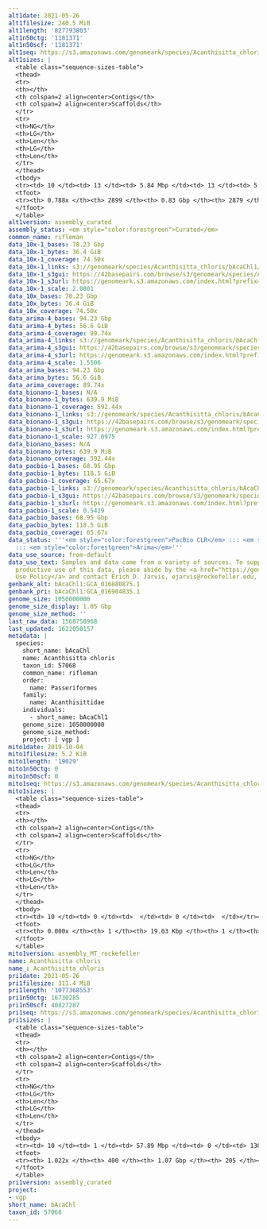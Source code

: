 ```yaml
---
alt1date: 2021-05-26
alt1filesize: 240.5 MiB
alt1length: '827793803'
alt1n50ctg: '1181371'
alt1n50scf: '1181371'
alt1seq: https://s3.amazonaws.com/genomeark/species/Acanthisitta_chloris/bAcaChl1/assembly_curated/bAcaChl1.alt.cur.20210526.fasta.gz
alt1sizes: |
  <table class="sequence-sizes-table">
  <thead>
  <tr>
  <th></th>
  <th colspan=2 align=center>Contigs</th>
  <th colspan=2 align=center>Scaffolds</th>
  </tr>
  <tr>
  <th>NG</th>
  <th>LG</th>
  <th>Len</th>
  <th>LG</th>
  <th>Len</th>
  </tr>
  </thead>
  <tbody>
  <tr><td> 10 </td><td> 13 </td><td> 5.84 Mbp </td><td> 13 </td><td> 5.84 Mbp </td></tr><tr><td> 20 </td><td> 37 </td><td> 3.67 Mbp </td><td> 37 </td><td> 3.67 Mbp </td></tr><tr><td> 30 </td><td> 74 </td><td> 2.37 Mbp </td><td> 74 </td><td> 2.37 Mbp </td></tr><tr><td> 40 </td><td> 126 </td><td> 1.72 Mbp </td><td> 126 </td><td> 1.72 Mbp </td></tr><tr style="background-color:#cccccc;"><td> 50 </td><td> 200 </td><td> 1.18 Mbp </td><td> 200 </td><td> 1.18 Mbp </td></tr><tr><td> 60 </td><td> 314 </td><td> 0.66 Mbp </td><td> 314 </td><td> 0.66 Mbp </td></tr><tr><td> 70 </td><td> 746 </td><td> 91.73 Kbp </td><td> 746 </td><td> 92.01 Kbp </td></tr><tr><td> 80 </td><td> 0 </td><td>  </td><td> 0 </td><td>  </td></tr><tr><td> 90 </td><td> 0 </td><td>  </td><td> 0 </td><td>  </td></tr><tr><td> 100 </td><td> 0 </td><td>  </td><td> 0 </td><td>  </td></tr></tbody>
  <tfoot>
  <tr><th> 0.788x </th><th> 2899 </th><th> 0.83 Gbp </th><th> 2879 </th><th> 0.83 Gbp </th></tr>
  </tfoot>
  </table>
alt1version: assembly_curated
assembly_status: <em style="color:forestgreen">Curated</em>
common_name: rifleman
data_10x-1_bases: 78.23 Gbp
data_10x-1_bytes: 36.4 GiB
data_10x-1_coverage: 74.50x
data_10x-1_links: s3://genomeark/species/Acanthisitta_chloris/bAcaChl1/genomic_data/10x/<br>
data_10x-1_s3gui: https://42basepairs.com/browse/s3/genomeark/species/Acanthisitta_chloris/bAcaChl1/genomic_data/10x/
data_10x-1_s3url: https://genomeark.s3.amazonaws.com/index.html?prefix=species/Acanthisitta_chloris/bAcaChl1/genomic_data/10x/
data_10x-1_scale: 2.0001
data_10x_bases: 78.23 Gbp
data_10x_bytes: 36.4 GiB
data_10x_coverage: 74.50x
data_arima-4_bases: 94.23 Gbp
data_arima-4_bytes: 56.6 GiB
data_arima-4_coverage: 89.74x
data_arima-4_links: s3://genomeark/species/Acanthisitta_chloris/bAcaChl4/genomic_data/arima/<br>
data_arima-4_s3gui: https://42basepairs.com/browse/s3/genomeark/species/Acanthisitta_chloris/bAcaChl4/genomic_data/arima/
data_arima-4_s3url: https://genomeark.s3.amazonaws.com/index.html?prefix=species/Acanthisitta_chloris/bAcaChl4/genomic_data/arima/
data_arima-4_scale: 1.5506
data_arima_bases: 94.23 Gbp
data_arima_bytes: 56.6 GiB
data_arima_coverage: 89.74x
data_bionano-1_bases: N/A
data_bionano-1_bytes: 639.9 MiB
data_bionano-1_coverage: 592.44x
data_bionano-1_links: s3://genomeark/species/Acanthisitta_chloris/bAcaChl1/genomic_data/bionano/<br>
data_bionano-1_s3gui: https://42basepairs.com/browse/s3/genomeark/species/Acanthisitta_chloris/bAcaChl1/genomic_data/bionano/
data_bionano-1_s3url: https://genomeark.s3.amazonaws.com/index.html?prefix=species/Acanthisitta_chloris/bAcaChl1/genomic_data/bionano/
data_bionano-1_scale: 927.0975
data_bionano_bases: N/A
data_bionano_bytes: 639.9 MiB
data_bionano_coverage: 592.44x
data_pacbio-1_bases: 68.95 Gbp
data_pacbio-1_bytes: 118.5 GiB
data_pacbio-1_coverage: 65.67x
data_pacbio-1_links: s3://genomeark/species/Acanthisitta_chloris/bAcaChl1/genomic_data/pacbio/<br>
data_pacbio-1_s3gui: https://42basepairs.com/browse/s3/genomeark/species/Acanthisitta_chloris/bAcaChl1/genomic_data/pacbio/
data_pacbio-1_s3url: https://genomeark.s3.amazonaws.com/index.html?prefix=species/Acanthisitta_chloris/bAcaChl1/genomic_data/pacbio/
data_pacbio-1_scale: 0.5419
data_pacbio_bases: 68.95 Gbp
data_pacbio_bytes: 118.5 GiB
data_pacbio_coverage: 65.67x
data_status: '''<em style="color:forestgreen">PacBio CLR</em> ::: <em style="color:forestgreen">10x</em>
  ::: <em style="color:forestgreen">Arima</em>'''
data_use_source: from-default
data_use_text: Samples and data come from a variety of sources. To support fair and
  productive use of this data, please abide by the <a href="https://genome10k.soe.ucsc.edu/data-use-policies/">Data
  Use Policy</a> and contact Erich D. Jarvis, ejarvis@rockefeller.edu, with any questions.
genbank_alt: bAcaChl1:GCA_016880875.1
genbank_pri: bAcaChl1:GCA_016904835.1
genome_size: 1050000000
genome_size_display: 1.05 Gbp
genome_size_method: ''
last_raw_data: 1568758968
last_updated: 1622050157
metadata: |
  species:
    short_name: bAcaChl
    name: Acanthisitta chloris
    taxon_id: 57068
    common_name: rifleman
    order:
      name: Passeriformes
    family:
      name: Acanthisittidae
    individuals:
      - short_name: bAcaChl1
    genome_size: 1050000000
    genome_size_method:
    project: [ vgp ]
mito1date: 2019-10-04
mito1filesize: 5.2 KiB
mito1length: '19029'
mito1n50ctg: 0
mito1n50scf: 0
mito1seq: https://s3.amazonaws.com/genomeark/species/Acanthisitta_chloris/bAcaChl1/assembly_MT_rockefeller/bAcaChl1.MT.20191004.fasta.gz
mito1sizes: |
  <table class="sequence-sizes-table">
  <thead>
  <tr>
  <th></th>
  <th colspan=2 align=center>Contigs</th>
  <th colspan=2 align=center>Scaffolds</th>
  </tr>
  <tr>
  <th>NG</th>
  <th>LG</th>
  <th>Len</th>
  <th>LG</th>
  <th>Len</th>
  </tr>
  </thead>
  <tbody>
  <tr><td> 10 </td><td> 0 </td><td>  </td><td> 0 </td><td>  </td></tr><tr><td> 20 </td><td> 0 </td><td>  </td><td> 0 </td><td>  </td></tr><tr><td> 30 </td><td> 0 </td><td>  </td><td> 0 </td><td>  </td></tr><tr><td> 40 </td><td> 0 </td><td>  </td><td> 0 </td><td>  </td></tr><tr style="background-color:#cccccc;"><td> 50 </td><td> 0 </td><td style="background-color:#ff8888;">  </td><td> 0 </td><td style="background-color:#ff8888;">  </td></tr><tr><td> 60 </td><td> 0 </td><td>  </td><td> 0 </td><td>  </td></tr><tr><td> 70 </td><td> 0 </td><td>  </td><td> 0 </td><td>  </td></tr><tr><td> 80 </td><td> 0 </td><td>  </td><td> 0 </td><td>  </td></tr><tr><td> 90 </td><td> 0 </td><td>  </td><td> 0 </td><td>  </td></tr><tr><td> 100 </td><td> 0 </td><td>  </td><td> 0 </td><td>  </td></tr></tbody>
  <tfoot>
  <tr><th> 0.000x </th><th> 1 </th><th> 19.03 Kbp </th><th> 1 </th><th> 19.03 Kbp </th></tr>
  </tfoot>
  </table>
mito1version: assembly_MT_rockefeller
name: Acanthisitta chloris
name_: Acanthisitta_chloris
pri1date: 2021-05-26
pri1filesize: 311.4 MiB
pri1length: '1077368553'
pri1n50ctg: 16730285
pri1n50scf: 40827287
pri1seq: https://s3.amazonaws.com/genomeark/species/Acanthisitta_chloris/bAcaChl1/assembly_curated/bAcaChl1.pri.cur.20210526.fasta.gz
pri1sizes: |
  <table class="sequence-sizes-table">
  <thead>
  <tr>
  <th></th>
  <th colspan=2 align=center>Contigs</th>
  <th colspan=2 align=center>Scaffolds</th>
  </tr>
  <tr>
  <th>NG</th>
  <th>LG</th>
  <th>Len</th>
  <th>LG</th>
  <th>Len</th>
  </tr>
  </thead>
  <tbody>
  <tr><td> 10 </td><td> 1 </td><td> 57.89 Mbp </td><td> 0 </td><td> 136.57 Mbp </td></tr><tr><td> 20 </td><td> 3 </td><td> 40.40 Mbp </td><td> 1 </td><td> 96.25 Mbp </td></tr><tr><td> 30 </td><td> 6 </td><td> 36.90 Mbp </td><td> 3 </td><td> 62.81 Mbp </td></tr><tr><td> 40 </td><td> 10 </td><td> 24.09 Mbp </td><td> 4 </td><td> 51.96 Mbp </td></tr><tr style="background-color:#cccccc;"><td> 50 </td><td> 15 </td><td style="background-color:#88ff88;"> 16.73 Mbp </td><td> 7 </td><td style="background-color:#88ff88;"> 40.83 Mbp </td></tr><tr><td> 60 </td><td> 22 </td><td> 13.37 Mbp </td><td> 9 </td><td> 34.43 Mbp </td></tr><tr><td> 70 </td><td> 31 </td><td> 9.52 Mbp </td><td> 13 </td><td> 24.09 Mbp </td></tr><tr><td> 80 </td><td> 44 </td><td> 5.94 Mbp </td><td> 18 </td><td> 20.30 Mbp </td></tr><tr><td> 90 </td><td> 68 </td><td> 2.84 Mbp </td><td> 24 </td><td> 15.24 Mbp </td></tr><tr><td> 100 </td><td> 141 </td><td> 469.88 Kbp </td><td> 35 </td><td> 5.17 Mbp </td></tr></tbody>
  <tfoot>
  <tr><th> 1.022x </th><th> 400 </th><th> 1.07 Gbp </th><th> 205 </th><th> 1.08 Gbp </th></tr>
  </tfoot>
  </table>
pri1version: assembly_curated
project:
- vgp
short_name: bAcaChl
taxon_id: 57068
---
```


